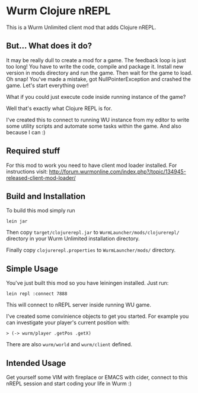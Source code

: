 # Wurm Clojure nREPL

This is a Wurm Unlimited client mod that adds Clojure nREPL.

## But... What does it do?

It may be really dull to create a mod for a game. The feedback loop is just too long!
You have to write the code, compile and package it. Install new version in mods directory
and run the game. Then wait for the game to load. Oh snap! You've made a mistake, got
NullPointerException and crashed the game. Let's start everything over!

What if you could just execute code inside running instance of the game?

Well that's exactly what Clojure REPL is for.

I've created this to connect to running WU instance from my editor to write some
utility scripts and automate some tasks within the game. And also because I can :)

## Required stuff

For this mod to work you need to have client mod loader installed.
For instructions visit: http://forum.wurmonline.com/index.php?/topic/134945-released-client-mod-loader/

## Build and Installation

To build this mod simply run

    lein jar

Then copy `target/clojurerepl.jar` to `WurmLauncher/mods/clojurerepl/` directory in your
Wurm Unlimited installation directory.

Finally copy `clojurerepl.properties` to `WurmLauncher/mods/` directory.

## Simple Usage

You've just built this mod so you have leiningen installed. Just run:

    lein repl :connect 7888

This will connect to nREPL server inside running WU game.

I've created some convinience objects to get you started. For example you can investigate
your player's current position with:

    > (-> wurm/player .getPos .getX)

There are also `wurm/world` and `wurm/client` defined.

## Intended Usage

Get yourself some VIM with fireplace or EMACS with cider, connect to this nREPL session
and start coding your life in Wurm :)

